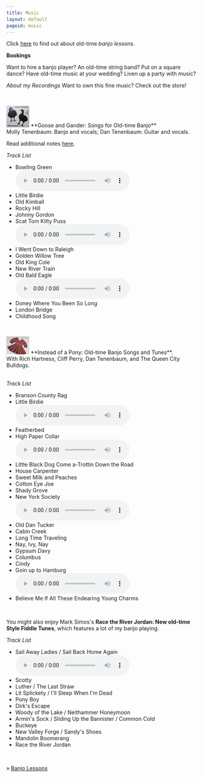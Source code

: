 ```yaml
---
title: Music
layout: default
pageid: music
---
```


<script>
$( document ).ready(function() {
	var addr = String.fromCharCode(109, 98, 116, 101, 110, 110, 121, 64, 103, 109, 97, 105, 108, 46, 99, 111, 109);
	var html = "<a href='mailto:" + addr + "'>Email me.</a>"
	$("#emailaddress").html(html);
});
</script>

Click
[here](banjo-lessons.html) to find out about old-time
*banjo lessons*.


**Bookings**

Want to hire a banjo player? An old-time string band?
Put on a square dance? Have old-time music at your wedding?
Liven up a party with music? <span id="emailaddress"></span>

*About my Recordings*
Want to own this fine music? Check out the store!

&nbsp;

<img width="60" height="57" alt="" class="imgBorder floatL" src="../uploads/images/Goose and Gander.jpg" />
**Goose and Gander: Songs for Old-time Banjo**<br/>
Molly Tenenbaum: Banjo and vocals; Dan Tenenbaum: Guitar and vocals.

Read additional notes
<a href="/music/GooseAndGanderNotes.html"
rel="Text_Window" title="Goose and Gander Notes">here</a>.



*Track List*

* Bowling Green<br/>
		<span>
			<audio controls>
				<source src='/uploads/mp3/01 Bowling Green.mp3'>
				Your browser does not support the audio element.
				Please use an HTML5-compatible browser.
			</span>
		</div>
* Little Birdie
* Old Kimball
* Rocky Hill
* Johnny Gordon
* Scat Tom Kitty Puss<br/>
	<span>
		<audio controls>
			<source src='/uploads/mp3/06 Scat Tom Kitty Puss.mp3'>
			Your browser does not support the audio element.
			Please use an HTML5-compatible browser.
		</audio>
	</span>
* I Went Down to Raleigh
* Golden Willow Tree
* Old King Cole
* New River Train
* Old Bald Eagle<br/>
	<span>
		<audio controls>
			<source src='/uploads/mp3/11 Old Bald Eagle.mp3'>
			Your browser does not support the audio element.
			Please use an HTML5-compatible browser.
		</audio>
	</span>
* Doney Where You Been So Long
* London Bridge
* Childhood Song<br />

&nbsp;

<img width="60" height="47" alt="" class="imgBorder floatL" src="../uploads/images/Instead&#32;of&#32;a&#32;Pony.jpg" />
**Instead of a Pony: Old-time Banjo Songs and Tunes**.<br/>
With Rich Hartness, Cliff Perry, Dan Tenenbaum, and The Queen City Bulldogs.

<br/>
&nbsp;
<br/>

*Track List*

* Branson County Rag
* Little Birdie<br/>
	<span>
		<audio controls>
			<source src='/uploads/mp3/01 02 Little Birdie.mp3'>
			Your browser does not support the audio element.
			Please use an HTML5-compatible browser.
		</audio>
	</span>
* Featherbed
* High Paper Collar<br/>
	<span>
		<audio controls>
			<source src='/uploads/mp3/01 04 High Paper Collar.mp3'>
			Your browser does not support the audio element.
			Please use an HTML5-compatible browser.
		</audio>
	</span>
* Little Black Dog Come a-Trottin Down the Road
* House Carpenter
* Sweet Milk and Peaches
* Cotton Eye Joe
* Shady Grove
* New York Society<br/>
	<span>
		<audio controls>
			<source src='/uploads/mp3/01 10 New York Society.mp3'>
			Your browser does not support the audio element.
			Please use an HTML5-compatible browser.
		</audio>
	</span>
* Old Dan Tucker
* Cabin Creek
* Long Time Traveling
* Nay, Ivy, Nay
* Gypsum Davy
* Columbus
* Cindy
* Goin up to Hamburg<br/>
	<span>
		<audio controls>
			<source src="/uploads/mp3/01 18 Goin' Up To Hamburg.mp3">
			Your browser does not support the audio element.
			Please use an HTML5-compatible browser.
		</audio>
	</span>
* Believe Me If All These Endearing Young Charms

&nbsp;

You might also enjoy Mark Simos's
**Race the River Jordan: New old-time Style Fiddle Tunes**,
which features a lot of my banjo playing.

*Track List*


* Sail Away Ladies / Sail Back Home Again<br/>
	<span>
		<audio controls>
			<source src='/uploads/mp3/01 Sail Away Ladies_Sail Back Home Again.mp3'>
			Your browser does not support the audio element.
			Please use an HTML5-compatible browser.
		</audio>
	</span>
* Scotty
* Luther / The Last Straw
* Lit Splickety / I'll Sleep When I'm Dead&nbsp;
* Pony Boy
* Dirk's Escape
* Woody of the Lake / Neithammer Honeymoon
* Armin's Sock / Sliding Up the Bannister / Common Cold
* Buckeye
* New Valley Forge / Sandy's Shoes
* Mandolin Boomerang
* Race the River Jordan

&nbsp;

» [Banjo Lessons](banjo-lessons.html)
